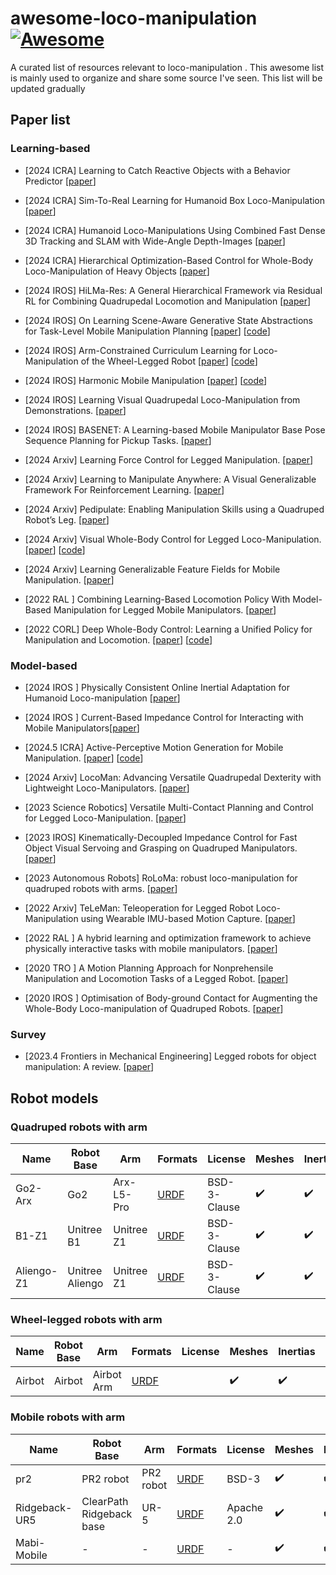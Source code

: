 # awesome-loco-manipulation [![Awesome](https://awesome.re/badge.svg)](https://awesome.re)

A curated list of resources relevant to loco-manipulation .
This awesome list is mainly used to organize and share some source I've seen. This list will be updated gradually

## Paper list



### Learning-based 
- [2024 ICRA] Learning to Catch Reactive Objects with a Behavior Predictor [[paper](https://ieeexplore.ieee.org/stamp/stamp.jsp?arnumber=10611106)] 
- [2024 ICRA] Sim-To-Real Learning for Humanoid Box Loco-Manipulation [[paper](https://arxiv.org/abs/2310.03191)] 
- [2024 ICRA] Humanoid Loco-Manipulations Using Combined Fast Dense 3D Tracking and SLAM with Wide-Angle Depth-Images [[paper](https://ieeexplore.ieee.org/document/10153459)] 
- [2024 ICRA] Hierarchical Optimization-Based Control for Whole-Body Loco-Manipulation of Heavy Objects [[paper](https://arxiv.org/abs/2311.00112)] 
- [2024 IROS] HiLMa-Res: A General Hierarchical Framework via Residual RL for Combining Quadrupedal Locomotion and Manipulation [[paper](https://arxiv.org/abs/2407.06584)] 
- [2024 IROS] On Learning Scene-Aware Generative State Abstractions for Task-Level Mobile Manipulation Planning [[paper](https://www.research-collection.ethz.ch/handle/20.500.11850/634113)]  [[code](https://github.com/ethz-asl/predicate_learning)]
- [2024 IROS] Arm-Constrained Curriculum Learning for Loco-Manipulation of the Wheel-Legged Robot [[paper](https://arxiv.org/abs/2403.16535)] [[code](https://acodedog.github.io/wheel-legged-loco-manipulation/)]
- [2024 IROS] Harmonic Mobile Manipulation [[paper](https://arxiv.org/pdf/2312.06639)] [[code](https://acodedog.github.io/wheel-legged-loco-manipulation/)]
- [2024 IROS] Learning Visual Quadrupedal Loco-Manipulation from Demonstrations. [[paper](https://arxiv.org/abs/2403.20328)] 
- [2024 IROS] BASENET: A Learning-based Mobile Manipulator Base Pose Sequence
Planning for Pickup Tasks. [[paper](https://arxiv.org/pdf/2406.08653)] 

- [2024 Arxiv] Learning Force Control for Legged Manipulation. [[paper](https://arxiv.org/html/2405.01402v2)] 

- [2024 Arxiv] Learning to Manipulate Anywhere: A Visual Generalizable Framework For Reinforcement Learning. [[paper](https://arxiv.org/abs/2407.15815)] 

- [2024 Arxiv] Pedipulate: Enabling Manipulation Skills using a Quadruped Robot’s Leg. [[paper](https://arxiv.org/pdf/2402.10837)] 

- [2024 Arxiv] Visual Whole-Body Control for Legged Loco-Manipulation. [[paper](https://arxiv.org/abs/2403.16967)] [[code](https://github.com/Ericonaldo/visual_wholebody)]

- [2024 Arxiv] Learning Generalizable Feature Fields for Mobile Manipulation. [[paper](https://arxiv.org/abs/2403.07563)] 

- [2022 RAL ] Combining Learning-Based Locomotion Policy With Model-Based Manipulation for Legged Mobile Manipulators. [[paper](https://ieeexplore.ieee.org/abstract/document/9684679)] 

- [2022 CORL] Deep Whole-Body Control: Learning a Unified Policy for Manipulation and Locomotion. [[paper](https://arxiv.org/abs/2210.10044)] [[code](https://github.com/MarkFzp/Deep-Whole-Body-Control)]

### Model-based
- [2024 IROS ] Physically Consistent Online Inertial Adaptation for Humanoid Loco-manipulation [[paper](https://arxiv.org/pdf/2403.13079)] 
- [2024 IROS ] Current-Based Impedance Control for Interacting with Mobile Manipulators[[paper](https://arxiv.org/pdf/2403.13079)] 
- [2024.5 ICRA] Active-Perceptive Motion Generation for Mobile Manipulation. [[paper](https://arxiv.org/pdf/2310.00433)] [[code](https://sites.google.com/view/actpermoma/home)]

- [2024 Arxiv] LocoMan: Advancing Versatile Quadrupedal Dexterity with Lightweight Loco-Manipulators. [[paper](https://arxiv.org/pdf/2403.18197)] 

- [2023 Science Robotics] Versatile Multi-Contact Planning and Control for Legged Loco-Manipulation. [[paper](https://www.science.org/doi/full/10.1126/scirobotics.adg5014)] 

- [2023 IROS] Kinematically-Decoupled Impedance Control for Fast Object Visual Servoing and Grasping on Quadruped Manipulators. [[paper](https://ieeexplore.ieee.org/stamp/stamp.jsp?arnumber=10341714)] 

- [2023 Autonomous Robots] RoLoMa: robust loco-manipulation for quadruped robots with arms. [[paper](https://link.springer.com/article/10.1007/s10514-023-10146-0)] 

- [2022 Arxiv] TeLeMan: Teleoperation for Legged Robot Loco-Manipulation using Wearable IMU-based Motion Capture. [[paper](https://arxiv.org/pdf/2209.10314)] 

- [2022 RAL ] A hybrid learning and optimization framework to achieve physically interactive tasks with mobile manipulators. [[paper](https://ieeexplore.ieee.org/abstract/document/9812501)] 

- [2020 TRO ] A Motion Planning Approach for Nonprehensile Manipulation and Locomotion Tasks of a Legged Robot. [[paper](https://ieeexplore.ieee.org/abstract/document/8979158/authors#authors)] 


- [2020 IROS ] Optimisation of Body-ground Contact for Augmenting the Whole-Body Loco-manipulation of Quadruped Robots. [[paper](https://ieeexplore.ieee.org/abstract/document/9341498)] 

 <!-- Best Paper Award on Mobile Manipulation Finalist (IROS 2022) -->

 ### Survey
- [2023.4 Frontiers in Mechanical Engineering]  Legged robots for object manipulation: A review. [[paper](https://www.frontiersin.org/journals/mechanical-engineering/articles/10.3389/fmech.2023.1142421/full)] 


## Robot models

### Quadruped robots with arm

| Name | Robot Base | Arm | Formats | License | Meshes | Inertias | Collisions |
|------|------|------------|---------|--------|------|------|------|
| Go2-Arx | Go2 |  Arx-L5-Pro |[URDF](https://github.com/aCodeDog/awesome-loco-manipulation/tree/master/robots/go2_arx)| BSD-3-Clause | ✔️ | ✔️ | ✔️ |
| B1-Z1 | Unitree B1 |  Unitree Z1 |[URDF](https://github.com/aCodeDog/awesome-loco-manipulation/tree/master/robots/B1_Z1)| BSD-3-Clause | ✔️ | ✔️ | ✔️ |
| Aliengo-Z1 | Unitree Aliengo |  Unitree Z1 |[URDF](https://github.com/aCodeDog/awesome-loco-manipulation/tree/master/robots/aliengoZ1)| BSD-3-Clause | ✔️ | ✔️ | ✔️ |
### Wheel-legged robots with arm

| Name | Robot Base | Arm | Formats | License | Meshes | Inertias | Collisions |
|------|------|------------|---------|--------|------|------|------|
| Airbot | Airbot | Airbot Arm | [URDF](https://github.com/aCodeDog/legged-robots-manipulation/tree/master/resources/robots/airbot) |  | ✔️ | ✔️ | ✔️ |

### Mobile robots with arm

| Name | Robot Base | Arm | Formats | License | Meshes | Inertias | Collisions |
|------|------|------------|---------|--------|------|------|------|
| pr2 | PR2 robot | PR2 robot | [URDF](https://github.com/aCodeDog/awesome-loco-manipulation/tree/master/robots/mobile_manipulator/pr2) | BSD-3 | ✔️ | ✔️ | ✔️ |
| Ridgeback-UR5 | ClearPath Ridgeback base | UR-5  | [URDF](https://github.com/aCodeDog/awesome-loco-manipulation/tree/master/robots/mobile_manipulator/ridgeback_ur5) | Apache 2.0 | ✔️ | ✔️ | ✔️ |
| Mabi-Mobile | - | -  | [URDF](https://github.com/aCodeDog/awesome-loco-manipulation/tree/master/robots/mobile_manipulator/mabi_mobile/urdf) | - | ✔️ | ✔️ | ✔️ |
